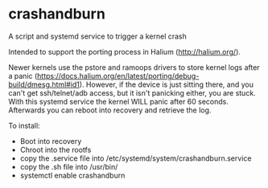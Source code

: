 # crashandburn
A script and systemd service to trigger a kernel crash

Intended to support the porting process in Halium (http://halium.org/). 

Newer kernels use the pstore and ramoops drivers to store kernel logs after a panic (https://docs.halium.org/en/latest/porting/debug-build/dmesg.html#id1). However, if the device is just sitting there, and you can't get ssh/telnet/adb access, but it isn't panicking either, you are stuck. With this systemd service the kernel WILL panic after 60 seconds. Afterwards you can reboot into recovery and retrieve the log. 

To install:
 * Boot into recovery
 * Chroot into the rootfs 
 * copy the .service file into /etc/systemd/system/crashandburn.service 
 * copy the .sh file into /usr/bin/ 
 * systemctl enable crashandburn

